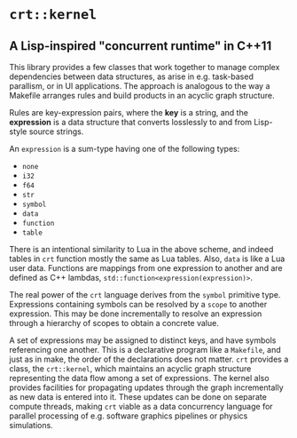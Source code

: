 # `crt::kernel`

## A Lisp-inspired "concurrent runtime" in C++11

This library provides a few classes that work together to manage complex dependencies between data structures, as arise in e.g. task-based parallism, or in UI applications. The approach is analogous to the way a Makefile arranges rules and build products in an acyclic graph structure.

Rules are key-expression pairs, where the __key__ is a string, and the __expression__ is a data structure that converts losslessly to and from Lisp-style source strings.

An `expression` is a sum-type having one of the following types:
- `none`
- `i32`
- `f64`
- `str`
- `symbol`
- `data`
- `function`
- `table`

There is an intentional similarity to Lua in the above scheme, and indeed tables in `crt` function mostly the same as Lua tables. Also, `data` is like a Lua user data. Functions are mappings from one expression to another and are defined as C++ lambdas, `std::function<expression(expression)>`.

The real power of the `crt` language derives from the `symbol` primitive type. Expressions containing symbols can be resolved by a `scope` to another expression. This may be done incrementally to resolve an expression through a hierarchy of scopes to obtain a concrete value.

A set of expressions may be assigned to distinct keys, and have symbols referencing one another. This is a declarative program like a `Makefile`, and just as in make, the order of the declarations does not matter. `crt` provides a class, the `crt::kernel`, which maintains an acyclic graph structure representing the data flow among a set of expressions. The kernel also provides facilities for propagating updates through the graph incrementally as new data is entered into it. These updates can be done on separate compute threads, making `crt` viable as a data concurrency language for parallel processing of e.g. software graphics pipelines or physics simulations.
